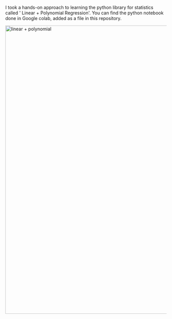 I took a hands-on approach to learning the python library for statistics called ' Linear + Polynomial Regression'. 
You can find the python notebook done in Google colab, added as a file in this repository.

<img width="755" height="898" alt="linear + polynomial" src="https://github.com/user-attachments/assets/226f46df-d89d-4de0-8f44-a8a59a4927e7" />
